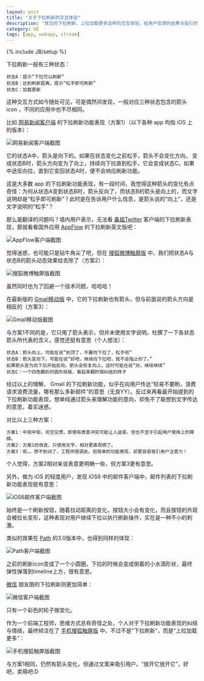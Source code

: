 ```yaml
---
layout: post
title: "关于下拉刷新的交互体验"
description: "常见的下拉刷新、上拉加载更多这样的交互体验，给用户反馈的结果与指引的一些思考"
category: UE
tags: [app, webapp, stream]
---
```

{% include JB/setup %}


下拉刷新一般有三种状态：

	状态A：提示“下拉可以刷新”
	状态B：达到刷新距离，提示“松手即可刷新”
	状态C：加载更新

这种交互方式如今随处可见，可是偶然间发现，一般对应三种状态包含的箭头 icon ，不同的应用中也不尽相同。

比如 [网易新闻客户端](http://itunes.apple.com/cn/app/id425349261?mt=8) 的下拉刷新功能表现（方案1）（以下各种 app 均指 iOS 上的版本）：

<img src="/i/2013/03/15/01.jpg" alt="网易新闻客户端截图" title="网易新闻客户端截图">

它的状态A中，箭头是向下的。如果在状态变化之前松手，箭头不会变化方向。
变成状态B时，箭头方向变为了向上，持续向下拉直到松手，它会变成状态C。如果中途反向拉，直到它变回状态A时，便不会响应刷新功能。

这是大多数 app 的下拉刷新功能表现，有一段时间，我觉得这种箭头的变化有点奇怪：为何从状态A变到状态B时，箭头反向了，而状态B的箭头是向上的，而文字说明却是“松手即可刷新”？此时是在告诉用户什么信息，是箭头说的“向上”，还是文字说明的“松手”？


那么是翻译的问题吗？墙内用户表示，无法看 [鼻祖Twitter](http://www.36kr.com/p/94602.html) 客户端的下拉刷新表现，那就看看国外应用 [AppFlow](http://itunes.apple.com/hu/app/id539183053?mt=8) 的下拉刷新英文版吧：

<img src="/i/2013/03/15/02.jpg" alt="AppFlow客户端截图" title="AppFlow客户端截图">


觉得迷惑，也可能只是钻牛角尖了吧，但在 [搜狐微博触屏版](http://w.sohu.com/m) 中，我们把状态A与状态B的箭头动态效果给去除了（方案2）：

<img src="/i/2013/03/15/03.jpg" alt="搜狐微博触屏版截图" title="搜狐微博触屏版截图">

虽然同时也为了回避一个技术问题，哈哈哈！


在最新版的 [Gmail移动版](http://mail.google.com/) 中，它的下拉刷新也有箭头，但与前面说的箭头方向是相反的（方案3）：

<img src="/i/2013/03/15/04.jpg" alt="Gmail移动版截图" title="Gmail移动版截图">

与方案1不同的是，它只用了箭头表示，但并未使用文字说明。杜撰了一下各状态箭头所代表的含义，感觉还挺有意思（个人想法）：

	状态A：箭头向上。可能在说“到顶了，不要向下拉了，松手吧”
	状态B：箭头变向下。可能在说“好吧，继续向下拉吧，我不会阻止你了。”
	如果箭头变为向下后开始反向，箭头会恢复向上。这时可能在说“对，继续继续”
	状态C：一个四色翻折的圆形纸板，看起来翻的很纠结的样子

经过以上的理解， Gmail 的下拉刷新功能，似乎在向用户传达“轻易不要刷，浪费请求浪费流量，哪有那么多新邮件”的意思（无良YY）。反过来再看最开始提到的下拉刷新功能表现，想单纯通过箭头来理解功能的意向，却免不了联想到文字传达的意思，着实迷惑。


对比以上三种方案：

	方案1：中规中矩，司空见惯，即使有表意冲突可能让人迷惑，但也不至于引起用户使用上的障碍。
	方案2：方案1的改良，只使用文字，相对更直观明了。
	方案3：呃。。想不到词了，工程师很调皮。但简单的功能表现，却更容易吸引用户注意力！

个人觉得，方案2相对来说表意更明确一些，但方案3更有意思。


另外，做为 iOS 的轻度用户，发现 iOS6 中的邮件客户端中，邮件列表的下拉刷新功能表现挺有意思：

<img src="/i/2013/03/15/05.jpg" alt="iOS6邮件客户端截图" title="iOS6邮件客户端截图">

始终是一个刷新按钮，随着拉动距离的变化，按钮大小会有变化，而且按钮的外观会被拉长变形，这种表现对用户继续下拉以执行刷新操作，实在是一种不小的刺激。


类似的效果在 [Path](http://itunes.apple.com/cn/app/path/id403639508?mt=8) 的3.0版本中，也得到同样的体现：

<img src="/i/2013/03/15/06.jpg" alt="Path客户端截图" title="Path客户端截图">

之前的刷新icon变成了一个小圆圈，下拉的时候会变成倒着的小水滴形状，最终弹性弹落到timeline上方，很有意思。


[微信](http://itunes.apple.com/cn/app/id414478124?mt=8&ls=1) 朋友圉的下拉刷新则更加简单：

<img src="/i/2013/03/15/07.jpg" alt="微信客户端截图" title="微信客户端截图">

只有一个彩色的轮子做变化。


作为一个前端工程师，思维方式总有奇怪之处，个人对于下拉刷新功能表现的纠结与情结，最终倾注在了 [手机搜狐触屏版](http://h5.m.sohu.com) 中，不过不是“下拉刷新”，而是“上拉加载更多”：

<img src="/i/2013/03/15/08.jpg" alt="手机搜狐触屏版截图" title="手机搜狐触屏版截图">

与方案1相同，仍然有箭头变化，但通过文案来吸引用户。“放开它放开它”，好吧，卖萌吧:D



